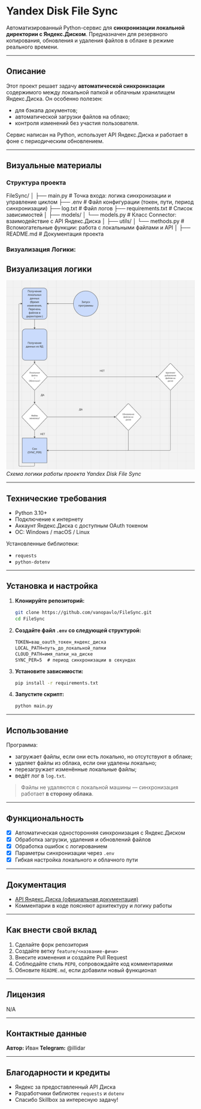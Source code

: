 # Yandex Disk File Sync

Автоматизированный Python-сервис для **синхронизации локальной директории с Яндекс.Диском**.
Предназначен для резервного копирования, обновления и удаления файлов в облаке в режиме реального времени.

---

## Описание

Этот проект решает задачу **автоматической синхронизации** содержимого между локальной папкой и облачным хранилищем Яндекс.Диска.
Он особенно полезен:
- для бэкапа документов;
- автоматической загрузки файлов на облако;
- контроля изменений без участия пользователя.

Сервис написан на Python, использует API Яндекс.Диска и работает в фоне с периодическим обновлением.

---

## Визуальные материалы

### Структура проекта
FileSync/
│
├── main.py                  # Точка входа: логика синхронизации и управление циклом
├── .env                     # Файл конфигурации (токен, пути, период синхронизации)
├── log.txt                  # Файл логов
├── requirements.txt         # Список зависимостей
│
├── models/
│   └── models.py            # Класс Connector: взаимодействие с API Яндекс.Диска
│
├── utils/
│   └── methods.py           # Вспомогательные функции: работа с локальными файлами и API
│
├── README.md                # Документация проекта

### Визуализация Логики:
## Визуализация логики

![Логика синхронизации](images/ВизуализацияЛогики.png)
_Схема логики работы проекта Yandex Disk File Sync_

---

## Технические требования

- Python 3.10+
- Подключение к интернету
- Аккаунт Яндекс.Диска с доступным OAuth токеном
- ОС: Windows / macOS / Linux

Установленные библиотеки:
- `requests`
- `python-dotenv`

---

## Установка и настройка

1. **Клонируйте репозиторий:**

    ```bash
    git clone https://github.com/vanopavlo/FileSync.git
    cd FileSync
    ```

2. **Создайте файл `.env` со следующей структурой:**

    ```env
    TOKEN=ваш_oauth_токен_яндекс_диска
    LOCAL_PATH=путь_до_локальной_папки
    CLOUD_PATH=имя_папки_на_диске
    SYNC_PER=5  # период синхронизации в секундах
    ```

3. **Установите зависимости:**

    ```bash
    pip install -r requirements.txt
    ```

4. **Запустите скрипт:**

    ```bash
    python main.py
    ```

---

## Использование

Программа:
- загружает файлы, если они есть локально, но отсутствуют в облаке;
- удаляет файлы из облака, если они удалены локально;
- перезагружает изменённые локальные файлы;
- ведёт лог в `log.txt`.

> Файлы не удаляются с локальной машины — синхронизация работает **в сторону облака**.

---

## Функциональность

- [x] Автоматическая односторонняя синхронизация с Яндекс.Диском
- [x] Обработка загрузки, удаления и обновлений файлов
- [x] Обработка ошибок с логированием
- [x] Параметры синхронизации через `.env`
- [x] Гибкая настройка локального и облачного пути

---

## Документация

- [API Яндекс.Диска (официальная документация)](https://yandex.ru/dev/disk-api/doc/ru/)
- Комментарии в коде поясняют архитектуру и логику работы

---

## Как внести свой вклад

1. Сделайте форк репозитория
2. Создайте ветку `feature/<название-фичи>`
3. Внесите изменения и создайте Pull Request
4. Соблюдайте стиль `PEP8`, сопровождайте код комментариями
5. Обновите `README.md`, если добавили новый функционал

---

## Лицензия

N/A

---

## Контактные данные

**Автор:** Иван 
**Telegram:** @illidar


---

## Благодарности и кредиты

- Яндекс за предоставленный API Диска
- Разработчики библиотек `requests` и `dotenv`
- Спасибо Skillbox за интересную задачу!
